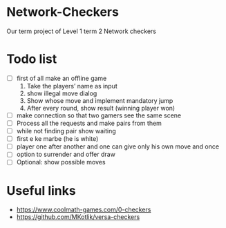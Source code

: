 # Network-Checkers
Our term project of Level 1 term 2 Network checkers

# Todo list
- [ ] first of all make an offline game
	1) Take the players’ name as input
	2) show illegal move dialog
	3) Show whose move and implement mandatory jump
	4) After every round, show result (winning player won)
- [ ] make connection so that two gamers see the same scene
- [ ] Process all the requests and make pairs from them
- [ ] while not finding pair show waiting
- [ ] first e ke marbe (he is white)
- [ ] player one after another and one can give only his own move and once
- [ ] option to surrender and offer draw
- [ ] Optional: show possible moves

# Useful links
- https://www.coolmath-games.com/0-checkers
- https://github.com/MKotlik/versa-checkers